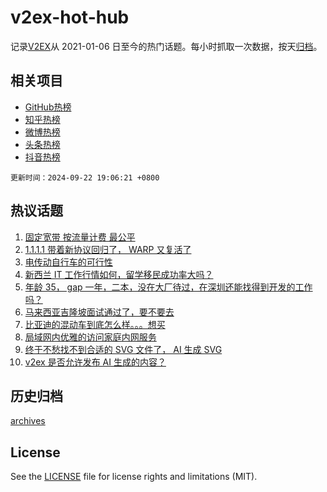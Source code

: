 # v2ex-hot-hub

 记录[V2EX](https://www.v2ex.com/)从 2021-01-06 日至今的热门话题。每小时抓取一次数据，按天[归档](archives)。
 
 ## 相关项目

- [GitHub热榜](https://github.com/snaildev/github-hot-hub)
- [知乎热榜](https://github.com/snaildev/zhihu-hot-hub)
- [微博热榜](https://github.com/snaildev/weibo-hot-hub)
- [头条热榜](https://github.com/snaildev/toutiao-hot-hub)
- [抖音热榜](https://github.com/snaildev/douyin-hot-hub)


 `更新时间：2024-09-22 19:06:21 +0800`

## 热议话题

1. [固定宽带 按流量计费 最公平](https://www.v2ex.com/t/1074762)
1. [1.1.1.1 带着新协议回归了， WARP 又复活了](https://www.v2ex.com/t/1074753)
1. [电传动自行车的可行性](https://www.v2ex.com/t/1074808)
1. [新西兰 IT 工作行情如何，留学移民成功率大吗？](https://www.v2ex.com/t/1074768)
1. [年龄 35， gap 一年，二本，没在大厂待过，在深圳还能找得到开发的工作吗？](https://www.v2ex.com/t/1074780)
1. [马来西亚吉隆坡面试通过了，要不要去](https://www.v2ex.com/t/1074675)
1. [比亚迪的混动车到底怎么样。。。想买](https://www.v2ex.com/t/1074794)
1. [局域网内优雅的访问家庭内网服务](https://www.v2ex.com/t/1074771)
1. [终于不愁找不到合适的 SVG 文件了， AI 生成 SVG](https://www.v2ex.com/t/1074775)
1. [v2ex 是否允许发布 AI 生成的内容？](https://www.v2ex.com/t/1074827)

## 历史归档

[archives](archives)

## License

See the [LICENSE](LICENSE) file for license rights and limitations (MIT).
